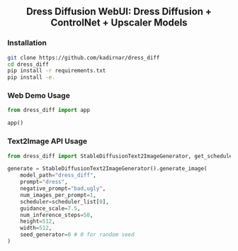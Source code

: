 <div align="center">
<h2>
    Dress Diffusion WebUI: Dress Diffusion + ControlNet + Upscaler Models
</h2>
</div>


### Installation
```bash
git clone https://github.com/kadirnar/dress_diff
cd dress_diff
pip install -r requirements.txt
pip install -e.
```

### Web Demo Usage
```python
from dress_diff import app

app()
```

### Text2Image API Usage
```python
from dress_diff import StableDiffusionText2ImageGenerator, get_scheduler_list, scheduler_list

generate = StableDiffusionText2ImageGenerator().generate_image(
    model_path="dress_diff",
    prompt="dress",
    negative_prompt="bad,ugly",
    num_images_per_prompt=1,
    scheduler=scheduler_list[0],
    guidance_scale=7.5,
    num_inference_steps=50,
    height=512,
    width=512,
    seed_generator=0 # 0 for random seed
)
```
